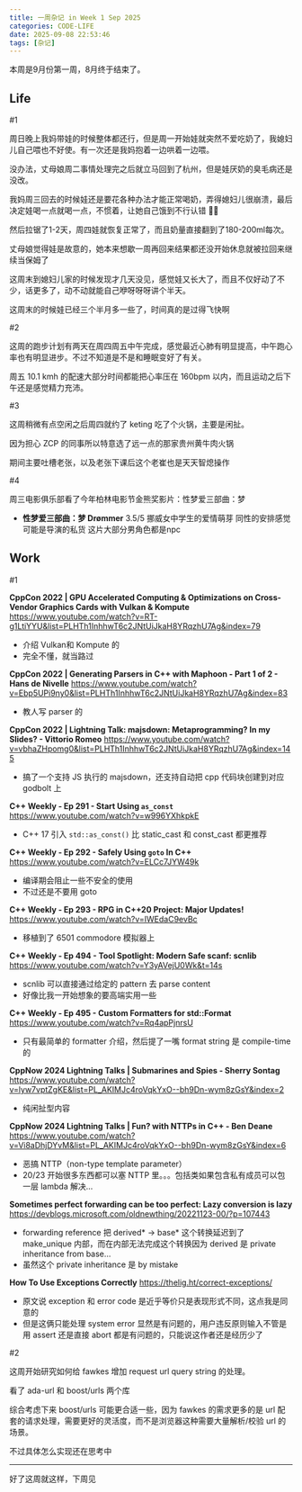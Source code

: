 ```yaml
---
title: 一周杂记 in Week 1 Sep 2025
categories: CODE-LIFE
date: 2025-09-08 22:53:46
tags: [杂记]
---
```

本周是9月份第一周，8月终于结束了。

## Life

\#1

周日晚上我妈带娃的时候整体都还行，但是周一开始娃就突然不爱吃奶了，我媳妇儿自己喂也不好使。有一次还是我妈抱着一边哄着一边喂。

没办法，丈母娘周二事情处理完之后就立马回到了杭州，但是娃厌奶的臭毛病还是没改。

我妈周三回去的时候娃还是要花各种办法才能正常喝奶，弄得媳妇儿很崩溃，最后决定娃喝一点就喝一点，不惯着，让她自己饿到不行认错 🤷‍♂️

然后拉锯了1-2天，周四娃就恢复正常了，而且奶量直接翻到了180-200ml每次。

丈母娘觉得娃是故意的，她本来想歇一周再回来结果都还没开始休息就被拉回来继续当保姆了

这周末到媳妇儿家的时候发现才几天没见，感觉娃又长大了，而且不仅好动了不少，话更多了，动不动就能自己咿呀呀呀讲个半天。

这周末的时候娃已经三个半月多一些了，时间真的是过得飞快啊

\#2

这周的跑步计划有两天在周四周五中午完成，感觉最近心肺有明显提高，中午跑心率也有明显进步。不过不知道是不是和睡眠变好了有关。

周五 10.1 kmh 的配速大部分时间都能把心率压在 160bpm 以内，而且运动之后下午还是感觉精力充沛。

\#3

这周稍微有点空闲之后周四就约了 keting 吃了个火锅，主要是闲扯。

因为担心 ZCP 的同事所以特意选了远一点的那家贵州黄牛肉火锅

期间主要吐槽老张，以及老张下课后这个老崔也是天天智熄操作

\#4

周三电影俱乐部看了今年柏林电影节金熊奖影片：性梦爱三部曲：梦

- **性梦爱三部曲：梦 Drømmer** 3.5/5 挪威女中学生的爱情萌芽 同性的安排感觉可能是导演的私货 这片大部分男角色都是npc

## Work

\#1

**CppCon 2022 | GPU Accelerated Computing & Optimizations on Cross-Vendor Graphics Cards with Vulkan & Kompute** https://www.youtube.com/watch?v=RT-g1LtiYYU&list=PLHTh1InhhwT6c2JNtUiJkaH8YRqzhU7Ag&index=79

- 介绍 Vulkan和 Kompute 的
- 完全不懂，就当路过

**CppCon 2022 | Generating Parsers in C++ with Maphoon - Part 1 of 2 - Hans de Nivelle** https://www.youtube.com/watch?v=Ebp5UPi9ny0&list=PLHTh1InhhwT6c2JNtUiJkaH8YRqzhU7Ag&index=83

- 教人写 parser 的

**CppCon 2022 | Lightning Talk: majsdown: Metaprogramming? In my Slides? - Vittorio Romeo** https://www.youtube.com/watch?v=vbhaZHpomg0&list=PLHTh1InhhwT6c2JNtUiJkaH8YRqzhU7Ag&index=145

- 搞了一个支持 JS 执行的 majsdown，还支持自动把 cpp 代码块创建到对应 godbolt 上

**C++ Weekly - Ep 291 - Start Using `as_const`** https://www.youtube.com/watch?v=w996YXhkpkE

- C++ 17 引入 `std::as_const()` 比 static_cast 和 const_cast 都更推荐

**C++ Weekly - Ep 292 - Safely Using `goto` In C++** https://www.youtube.com/watch?v=ELCc7JYW49k

- 编译期会阻止一些不安全的使用
- 不过还是不要用 goto

**C++ Weekly - Ep 293 - RPG in C++20 Project: Major Updates!** https://www.youtube.com/watch?v=IWEdaC9evBc

- 移植到了 6501 commodore 模拟器上

**C++ Weekly - Ep 494 - Tool Spotlight: Modern Safe scanf: scnlib** https://www.youtube.com/watch?v=Y3yAVejU0Wk&t=14s

- scnlib 可以直接通过给定的 pattern 去 parse content
- 好像比我一开始想象的要高端实用一些

**C++ Weekly - Ep 495 - Custom Formatters for std::Format** https://www.youtube.com/watch?v=Rq4apPjnrsU

- 只有最简单的 formatter 介绍，然后提了一嘴 format string 是 compile-time的

**CppNow 2024 Lightning Talks | Submarines and Spies - Sherry Sontag** https://www.youtube.com/watch?v=lyw7vptZgKE&list=PL_AKIMJc4roVqkYxO--bh9Dn-wym8zGsY&index=2

- 纯闲扯型内容

**CppNow 2024 Lightning Talks | Fun? with NTTPs in C++ - Ben Deane** https://www.youtube.com/watch?v=Vi8aDhjDYvM&list=PL_AKIMJc4roVqkYxO--bh9Dn-wym8zGsY&index=6

- 恶搞 NTTP（non-type template parameter）
- 20/23 开始很多东西都可以塞 NTTP 里。。。包括类如果包含私有成员可以包一层 lambda 解决…

**Sometimes perfect forwarding can be too perfect: Lazy conversion is lazy** https://devblogs.microsoft.com/oldnewthing/20221123-00/?p=107443

- forwarding reference 把 derived* → base* 这个转换延迟到了 make_unique 内部，而在内部无法完成这个转换因为 derived 是 private inheritance from base…
- 虽然这个 private inheritance 是 by mistake

**How To Use Exceptions Correctly** https://thelig.ht/correct-exceptions/

- 原文说 exception 和 error code 是近乎等价只是表现形式不同，这点我是同意的
- 但是这俩只能处理 system error 显然是有问题的，用户违反原则输入不管是用 assert 还是直接 abort 都是有问题的，只能说这作者还是经历少了

\#2

这周开始研究如何给 fawkes 增加 request url query string 的处理。

看了 ada-url 和 boost/urls 两个库

综合考虑下来 boost/urls 可能更合适一些，因为 fawkes 的需求更多的是 url 配套的请求处理，需要更好的灵活度，而不是浏览器这种需要大量解析/校验 url 的场景。

不过具体怎么实现还在思考中

---

好了这周就这样，下周见

